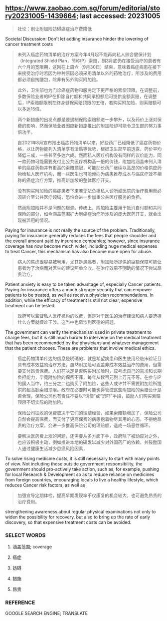 ## https://www.zaobao.com.sg/forum/editorial/story20231005-1439664; last accessed: 20231005

> 社论：别让附加险妨碍癌症治疗费降低

Societal Discussion: Don't let adding insurance hinder the lowering of cancer treatment costs

> 未列入癌症药物清单的治疗方案今年4月起不能再向私人综合健保计划（Integrated Shield Plan，简称IP）索赔，到3月底仍在接受治疗的患者有六个月的宽限期，这刚在上周六（9月30日）结束，意味着癌症病患在接下来接受治疗时若因为种种原因必须采用清单以外的药物治疗，所涉及的费用都必须自掏腰包，除非有另外购买附加险。

> 此外，卫生部也为门诊癌症药物和服务定下更严格的索偿顶限。在调整前，多数保险业者的IP在扣除自付额和共同承担额后可提供全额索赔，在调整后，IP索赔额限制在终身健保索赔顶限的五倍，若购买附加险，则索赔额可以多达15倍。

> 两个新措施的出发点都是要遏制保险索赔额进一步攀升，以及药价上涨对保费的影响，然而保险业者因应新措施推出的附加险却可能令卫生部的努力事倍功半。

> 自2021年8月宣布推出癌症药物清单以来，好些药厂已经降低了癌症药物价格，以让药物能列入清单享有津贴等优势，根据卫生部早前透露，药价平均降低三成，一些甚至多达六成。然而私人医疗机构没有同样的议价能力，同一款药物可能需要支付比公共医疗机构高一倍的价钱，附加险涵盖未列入清单的癌症药物并有更高的索赔顶限，可能助长药厂继续以高昂的价格供应药物给私人医疗机构，而一些医生也可能倾向为病患推荐成本与临床疗效不相称的癌症治疗方案，推高新加坡的整体医疗开支。

> 没有购买附加险的癌症患者下来若无法负担私人诊所或医院的治疗费用而必须转介至公共医疗领域，恐怕会进一步加重公共医疗服务的负担。

> 然而附加险并不是问题的根源。传统上，附加险主要用于抵消自付额和共同保险的部分，如今涵盖范围扩大到癌症治疗所涉及的庞大医药开支，就会出现被滥用的情况。

Paying for insurance is not really the source of the problem. Traditionally, paying for insurance generally reduces the fees that people shoulder and the overall amount paid by insurance companies; however, since insurance coverage has now become much wider, including huge medical expenses to treat Cancer, this mechanism has also become more open for abuse.

> 病人的焦虑很容易被利用，尤其是患癌者，附加险所提供的巨额保障可能让患者为了治病而对医生的建议照单全收，在治疗效果不明确的情况下尝试昂贵治疗。

Patient anxiety is easy to be taken advantage of, especially Cancer patients. Paying for insurance offers a much stronger security that can empower patients to be treated, as well as receive physician recommendations. In addition, while the efficacy of treatment is still not clear, expensive treatment can be tested.

> 政府可以监督私人医疗机构的收费，但是对于医生的治疗建议和病人要选择什么方案就很难干涉。这当中也牵涉到医德的问题。

The government can verify the mechanism used in private treatment to charge fees, but it is still much harder to intervene on the medical treatment that has been recommended by the physicians and whatever management that the patient chooses. These are problems that involve medical ethics.

> 癌症药物清单传达的信息是明确的，就是希望病患和医生使用经临床验证且具有成本效益的治疗方法，虽然附加险可涵盖非成本效益治疗的费用，但需要支付昂贵保费。人们在决定是否购买附加险时，应考虑自己的需求和长期负担能力，毕竟附加险的保费不菲，每年从数百元到上万元不等。在参与IP的国人当中，约三分之二也购买了附加险，这些人或许并不需要附加险所提供的超高额索赔顶限。政府在必要时可能也得管控这些附加险的索赔设计是否合理，保险公司也有责任不要以“诱使”或“恐吓”手段，鼓励人们购买索赔顶限不切实际的附加险。

> 保险公司征收的保费取决于它们的理赔经验，如果索赔额增加了，保险公司自然会提高保费，而支付了更高保费的病患抱着物尽其用的心态，不拒绝昂贵的治疗方案，会进一步推高保险公司的理赔额，造成一场恶性循环。


> 要解决医药费上涨的问题，还需要从多方面下手，政府除了被动应对之外，也应该积极主动，例如推进本地的研发以减少对外国药厂的依赖，并鼓励国人通过健康生活减少患癌风险因素，

To solve rising medicine costs, it is still necessary to start with many points of view. Not including those outside government responsibility, the government should pro-actively take action, such as, for example, pushing for local Research & Development so as to reduce reliance on medicines from foreign countries, encouraging locals to live a healthy lifestyle, which reduces Cancer risk factors, as well as 

> 加强宣导定期体检，提高早期发现率不仅康复的机会较大，也可避免昂贵的治疗费用。

strengthening awareness about regular physical examinations not only to widen the possibility for recovery, but also to bring up the rate of early discovery, so that expensive treatment costs can be avoided.

### SELECT WORDS

1) 涵盖范围; coverage

2) 癌症

3) 妨碍

4) 措施

5) 昂贵

### REFERENCE

GOOGLE SEARCH ENGINE; TRANSLATE
